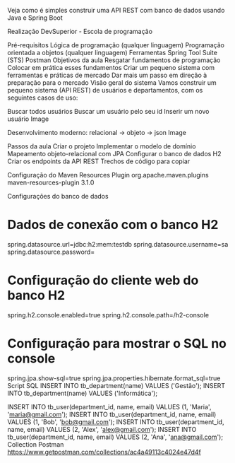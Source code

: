 
Veja como é simples construir uma API REST com banco de dados usando Java e Spring Boot

Realização
DevSuperior - Escola de programação

Pré-requisitos
Lógica de programação (qualquer linguagem)
Programação orientada a objetos (qualquer linguagem)
Ferramentas
Spring Tool Suite (STS)
Postman
Objetivos da aula
Resgatar fundamentos de programação
Colocar em prática esses fundamentos
Criar um pequeno sistema com ferramentas e práticas de mercado
Dar mais um passo em direção à preparação para o mercado
Visão geral do sistema
Vamos construir um pequeno sistema (API REST) de usuários e departamentos, com os seguintes casos de uso:

Buscar todos usuários
Buscar um usuário pelo seu id
Inserir um novo usuário
Image

Desenvolvimento moderno: relacional -> objeto -> json
Image

Passos da aula
Criar o projeto
Implementar o modelo de domínio
Mapeamento objeto-relacional com JPA
Configurar o banco de dados H2
Criar os endpoints da API REST
Trechos de código para copiar


Configuração do Maven Resources Plugin
<plugin>
	<groupId>org.apache.maven.plugins</groupId>
	<artifactId>maven-resources-plugin</artifactId>
	<version>3.1.0</version>
</plugin>


Configurações do banco de dados
# Dados de conexão com o banco H2
spring.datasource.url=jdbc:h2:mem:testdb
spring.datasource.username=sa
spring.datasource.password=

# Configuração do cliente web do banco H2
spring.h2.console.enabled=true
spring.h2.console.path=/h2-console

# Configuração para mostrar o SQL no console
spring.jpa.show-sql=true
spring.jpa.properties.hibernate.format_sql=true
Script SQL
INSERT INTO tb_department(name) VALUES ('Gestão');
INSERT INTO tb_department(name) VALUES ('Informática');

INSERT INTO tb_user(department_id, name, email) VALUES (1, 'Maria', 'maria@gmail.com');
INSERT INTO tb_user(department_id, name, email) VALUES (1, 'Bob', 'bob@gmail.com');
INSERT INTO tb_user(department_id, name, email) VALUES (2, 'Alex', 'alex@gmail.com');
INSERT INTO tb_user(department_id, name, email) VALUES (2, 'Ana', 'ana@gmail.com');
Collection Postman
https://www.getpostman.com/collections/ac4a49113c4024e47d4f
